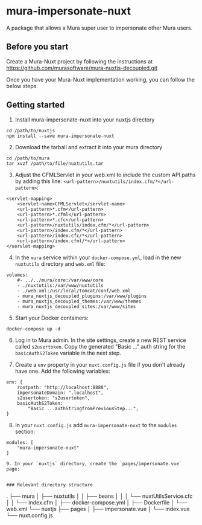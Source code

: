 # mura-impersonate-nuxt
A package that allows a Mura super user to impersonate other Mura users.


## Before you start
Create a Mura-Nuxt project by following the instructions at https://github.com/murasoftware/mura-nuxtjs-decoupled.git

Once you have your Mura-Nuxt implementation working, you can follow the below steps.

## Getting started
1. Install mura-impersonate-nuxt into your nuxtjs directory
```
cd /path/to/nuxtjs
npm install --save mura-impersonate-nuxt
```

2. Download the tarball and extract it into your mura directory
```
cd /path/to/mura
tar xvzf /path/to/file/nuxtutils.tar
```

3. Adjust the CFMLServlet in your web.xml to include the custom API paths by adding this line: `<url-pattern>/nuxtutils/index.cfm/*</url-pattern>`:

```
<servlet-mapping>
	<servlet-name>CFMLServlet</servlet-name>
	<url-pattern>*.cfm</url-pattern>
	<url-pattern>*.cfml</url-pattern>
	<url-pattern>*.cfc</url-pattern>
	<url-pattern>/nuxtutils/index.cfm/*</url-pattern>
	<url-pattern>/index.cfm/*</url-pattern>
	<url-pattern>/index.cfc/*</url-pattern>
	<url-pattern>/index.cfml/*</url-pattern>
</servlet-mapping>
```

4. In the `mura` service within your `docker-compose.yml`, load in the new `nuxtutils` directory and `web.xml` file:
```
volumes:
	#- ../../mura/core:/var/www/core
	- ./nuxtutils:/var/www/nuxtutils
	- ./web.xml:/usr/local/tomcat/conf/web.xml
	- mura_nuxtjs_decoupled_plugins:/var/www/plugins
	- mura_nuxtjs_decoupled_themes:/var/www/themes
	- mura_nuxtjs_decoupled_sites:/var/www/sites
```

5. Start your Docker containers:
```
docker-compose up -d
```

6. Log in to Mura admin. In the site settings, create a new REST service called `s2usertoken`. Copy the generated "Basic ..." auth string for the `basicAuthS2Token` variable in the next step.

7. Create a `env` property in your `nuxt.config.js` file if you don't already have one. Add the following variables:
```
env: {
	rootpath: "http://localhost:8888",
	impersonateDomain: ".localhost",
	s2usertoken: "s2usertoken",
	basicAuthS2Token:
		"Basic ...authStringfromPreviousStep...",
}
```

8. In your `nuxt.config.js` add `mura-impersonate-nuxt` to the `modules` section:
```
modules: [
	"mura-impersonate-nuxt"
]

9. In your `nuxtjs` directory, create the `pages/impersonate.vue` page:
``` 
<template>
<div>
	<main role="main" class="container">
		<h1 class="mt-5">Impersonate a user</h1>
		<input v-model="targetUsername" type="text" />
		<p>Target: {{targetUsername}}</p>
		<button @click="$impersonateUser(targetUsername)">CLICK TO IMPERSONATE USER</button>
	</main>
</div>
</template>

<script>
export default {
	data() {
		return {
			targetUsername: "",
		}
	},
}
</script>

```

### Relevant directory structure
```
.
├── mura
│   ├── nuxtutils
│   │   ├── beans
│   │   │   └── nuxtUtilsService.cfc
│   │   └── index.cfm
│   ├── docker-compose.yml
│   ├── Dockerfile
│   └── web.xml
└── nuxtjs
    ├── pages
    │   ├── impersonate.vue
    │   └── index.vue
    └── nuxt.config.js
```